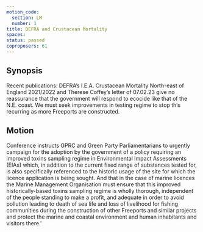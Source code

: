 ```yaml
---
motion_code:
  section: LM
  number: 1
title: DEFRA and Crustacean Mortality
spaces:
status: passed
coproposers: 61
---
```

## Synopsis
Recent publications: DEFRA’s I.E.A. Crustacean Mortality North-east of England 2021/2022 and Therese Coffey’s letter of 07.02.23 give no reassurance that the government will respond to ecocide like that of the N.E. coast. We must seek improvements in testing regime to stop this recurring as more Freeports are constructed.

## Motion
Conference instructs GPRC and Green Party Parliamentarians to urgently campaign for the adoption by the government of a policy requiring an improved toxins sampling regime in Environmental Impact Assessments (EIAs) which, in addition to the current fixed range of substances tested for, is also specifically referenced to the historic usage of the site for which the licence application is being sought. And that in the case of marine licences the Marine Management Organisation must ensure that this improved historically-based toxins sampling regime is wholly thorough, independent of the people standing to make a profit, and adequate in order to avoid pollution leading to death of sea life and loss of livelihood for fishing communities during the construction of other Freeports and similar projects and protect the marine and coastal environment and human inhabitants and visitors there.'
